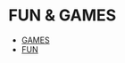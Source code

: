 # FUN & GAMES

- [GAMES](../LEVEL-2/FUN-%26-GAMES/GAMES.md)
- [FUN](../LEVEL-2/FUN-%26-GAMES/FUN.md)